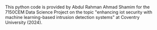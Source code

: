 This python code is provided by Abdul Rahman Ahmad Shamim for the 7150CEM Data Science Project on the topic "enhancing iot security with machine learning-based intrusion detection systems" at Coventry University (2024).

